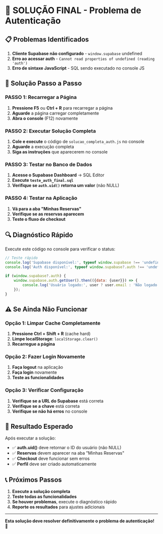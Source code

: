 # 🔧 SOLUÇÃO FINAL - Problema de Autenticação

## 📋 Problemas Identificados

1. **Cliente Supabase não configurado** - `window.supabase` undefined
2. **Erro ao acessar auth** - `Cannot read properties of undefined (reading 'auth')`
3. **Erro de sintaxe JavaScript** - SQL sendo executado no console JS

## 🚀 Solução Passo a Passo

### **PASSO 1: Recarregar a Página**
1. **Pressione F5** ou **Ctrl + R** para recarregar a página
2. **Aguarde** a página carregar completamente
3. **Abra o console** (F12) novamente

### **PASSO 2: Executar Solução Completa**
1. **Cole e execute** o código de `solucao_completa_auth.js` no console
2. **Aguarde** a execução completa
3. **Siga as instruções** que aparecerem no console

### **PASSO 3: Testar no Banco de Dados**
1. **Acesse o Supabase Dashboard** → SQL Editor
2. **Execute `teste_auth_final.sql`**
3. **Verifique se `auth.uid()` retorna um valor** (não NULL)

### **PASSO 4: Testar na Aplicação**
1. **Vá para a aba "Minhas Reservas"**
2. **Verifique se as reservas aparecem**
3. **Teste o fluxo de checkout**

## 🔍 Diagnóstico Rápido

Execute este código no console para verificar o status:

```javascript
// Teste rápido
console.log('Supabase disponível:', typeof window.supabase !== 'undefined');
console.log('Auth disponível:', typeof window.supabase?.auth !== 'undefined');

if (window.supabase?.auth) {
    window.supabase.auth.getUser().then(({data: {user}}) => {
        console.log('Usuário logado:', user ? user.email : 'Não logado');
    });
}
```

## ⚠️ Se Ainda Não Funcionar

### **Opção 1: Limpar Cache Completamente**
1. **Pressione Ctrl + Shift + R** (cache hard)
2. **Limpe localStorage**: `localStorage.clear()`
3. **Recarregue a página**

### **Opção 2: Fazer Login Novamente**
1. **Faça logout** na aplicação
2. **Faça login** novamente
3. **Teste as funcionalidades**

### **Opção 3: Verificar Configuração**
1. **Verifique se a URL do Supabase** está correta
2. **Verifique se a chave** está correta
3. **Verifique se não há erros** no console

## 🎯 Resultado Esperado

Após executar a solução:
- ✅ **auth.uid()** deve retornar o ID do usuário (não NULL)
- ✅ **Reservas** devem aparecer na aba "Minhas Reservas"
- ✅ **Checkout** deve funcionar sem erros
- ✅ **Perfil** deve ser criado automaticamente

## 📞 Próximos Passos

1. **Execute a solução completa**
2. **Teste todas as funcionalidades**
3. **Se houver problemas**, execute o diagnóstico rápido
4. **Reporte os resultados** para ajustes adicionais

---

**Esta solução deve resolver definitivamente o problema de autenticação!** 🎉
